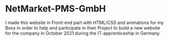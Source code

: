 # NetMarket-PMS-GmbH
I made this website in Front-end part with HTML/CSS and animations for my Boss in order to help and participate in their Project to build a new website for the company in October 2021 during the IT-apprenticeship in Germany.
